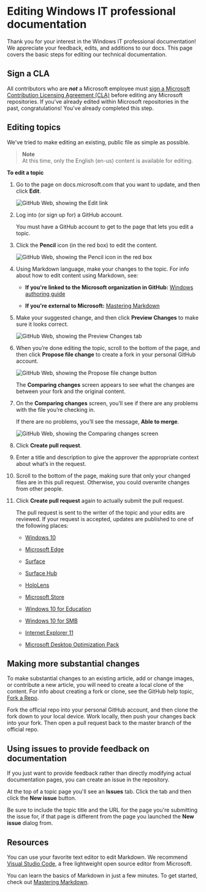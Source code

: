 # Editing Windows IT professional documentation

Thank you for your interest in the Windows IT professional documentation! We appreciate your feedback, edits, and additions to our docs.
This page covers the basic steps for editing our technical documentation.

## Sign a CLA

All contributors who are ***not*** a Microsoft employee must [sign a Microsoft Contribution Licensing Agreement (CLA)](https://cla.microsoft.com/) before editing any Microsoft repositories. 
If you've already edited within Microsoft repositories in the past, congratulations! 
You've already completed this step.

## Editing topics

We've tried to make editing an existing, public file as simple as possible.

>**Note**<br>
>At this time, only the English (en-us) content is available for editing.

**To edit a topic**

1.	Go to the page on docs.microsoft.com that you want to update, and then click **Edit**.

    ![GitHub Web, showing the Edit link](images/contribute-link.png)

2. Log into (or sign up for) a GitHub account.
    
    You must have a GitHub account to get to the page that lets you edit a topic.

3. Click the **Pencil** icon (in the red box) to edit the content.

    ![GitHub Web, showing the Pencil icon in the red box](images/pencil-icon.png)

4.	Using Markdown language, make your changes to the topic. For info about how to edit content using Markdown, see:
    - **If you're linked to the Microsoft organization in GitHub:** [Windows authoring guide](https://aka.ms/WindowsAuthoring)
    
    - **If you're external to Microsoft:** [Mastering Markdown](https://guides.github.com/features/mastering-markdown/) 

5.	Make your suggested change, and then click **Preview Changes** to make sure it looks correct.

    ![GitHub Web, showing the Preview Changes tab](images/preview-changes.png)

6. When you’re done editing the topic, scroll to the bottom of the page, and then click **Propose file change** to create a fork in your personal GitHub account.

    ![GitHub Web, showing the Propose file change button](images/propose-file-change.png)

    The **Comparing changes** screen appears to see what the changes are between your fork and the original content.

7.	On the **Comparing changes** screen, you’ll see if there are any problems with the file you’re checking in.

    If there are no problems, you’ll see the message, **Able to merge**.
    
    ![GitHub Web, showing the Comparing changes screen](images/compare-changes.png)

8.	Click **Create pull request**.

9.	Enter a title and description to give the approver the appropriate context about what’s in the request.

10.	Scroll to the bottom of the page, making sure that only your changed files are in this pull request. Otherwise, you could overwrite changes from other people.

11.	Click **Create pull request** again to actually submit the pull request.

    The pull request is sent to the writer of the topic and your edits are reviewed. If your request is accepted, updates are published to one of the following places:

    - [Windows 10](https://docs.microsoft.com/windows/windows-10)
    
    - [Microsoft Edge](https://docs.microsoft.com/microsoft-edge/deploy)
    
    - [Surface](https://docs.microsoft.com/surface)
    
    - [Surface Hub](https://docs.microsoft.com/surface-hub)
    
    - [HoloLens](https://docs.microsoft.com/hololens)
    
    - [Microsoft Store](https://docs.microsoft.com/microsoft-store)
    
    - [Windows 10 for Education](https://docs.microsoft.com/education/windows)
    
    - [Windows 10 for SMB](https://docs.microsoft.com/windows/smb)
    
    - [Internet Explorer 11](https://docs.microsoft.com/internet-explorer)
    
    - [Microsoft Desktop Optimization Pack](https://docs.microsoft.com/microsoft-desktop-optimization-pack)


## Making more substantial changes

To make substantial changes to an existing article, add or change images, or contribute a new article, you will need to create a local clone of the content. 
For info about creating a fork or clone, see the GitHub help topic, [Fork a Repo](https://help.github.com/articles/fork-a-repo/).

Fork the official repo into your personal GitHub account, and then clone the fork down to your local device.  Work locally, then push your changes back into your fork.  Then open a pull request back to the master branch of the official repo.

## Using issues to provide feedback on documentation

If you just want to provide feedback rather than directly modifying actual documentation pages, you can create an issue in the repository.

At the top of a topic page you'll see an **Issues** tab. Click the tab and then click the **New issue** button. 

Be sure to include the topic title and the URL for the page you're submitting the issue for, if that page is different from the page you launched the **New issue** dialog from.  

## Resources

You can use your favorite text editor to edit Markdown.  We recommend [Visual Studio Code](https://code.visualstudio.com/), a free lightweight open source editor from Microsoft.

You can learn the basics of Markdown in just a few minutes.  To get started, check out [Mastering Markdown](https://guides.github.com/features/mastering-markdown/).

